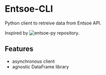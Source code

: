 # Entsoe-CLI
Python client to retreive data from Entsoe API.

Inspired by ![entsoe-py](https://github.com/EnergieID/entsoe-py) repository.

## Features
- asynchronous client
- agnostic DataFrame library
